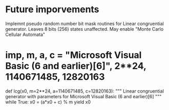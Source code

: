 # Future imporvements

Implemnt pseudo random number bit mask routines for Linear congruential generator.
Leaves 8 bits (256) states unaffected. May enable "Monte Carlo Cellular Automata"

# imp, m, a, c = "Microsoft Visual Basic (6 and earlier)[6]", 2**24, 1140671485, 12820163

def lcg(x0, m=2**24, a=1140671485, c=12820163):
    """
    Linear congruential generator with parameters for
    Microsoft Visual Basic (6 and earlier)[6]
    """
    while True:
        x0 = (a*x0 + c) % m
        yield x0
